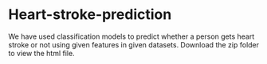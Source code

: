 # Heart-stroke-prediction
We have used classification models to predict whether a person gets heart stroke or not using given features in given datasets.
Download the zip folder to view the html file.

